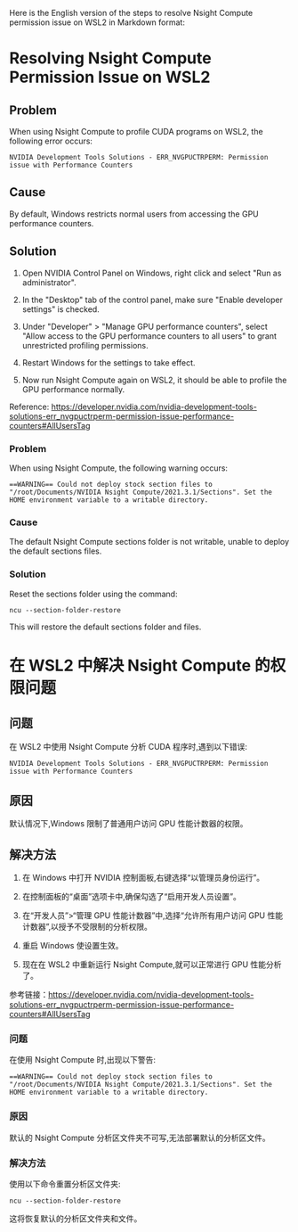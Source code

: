 

Here is the English version of the steps to resolve Nsight Compute permission issue on WSL2 in Markdown format:

# Resolving Nsight Compute Permission Issue on WSL2

## Problem

When using Nsight Compute to profile CUDA programs on WSL2, the following error occurs:

```
NVIDIA Development Tools Solutions - ERR_NVGPUCTRPERM: Permission issue with Performance Counters
```

## Cause 

By default, Windows restricts normal users from accessing the GPU performance counters.

## Solution

1. Open NVIDIA Control Panel on Windows, right click and select "Run as administrator".

2. In the "Desktop" tab of the control panel, make sure "Enable developer settings" is checked. 

3. Under "Developer" > "Manage GPU performance counters", select "Allow access to the GPU performance counters to all users" to grant unrestricted profiling permissions.

4. Restart Windows for the settings to take effect.

5. Now run Nsight Compute again on WSL2, it should be able to profile the GPU performance normally.

Reference: https://developer.nvidia.com/nvidia-development-tools-solutions-err_nvgpuctrperm-permission-issue-performance-counters#AllUsersTag

### Problem

When using Nsight Compute, the following warning occurs:

```
==WARNING== Could not deploy stock section files to "/root/Documents/NVIDIA Nsight Compute/2021.3.1/Sections". Set the HOME environment variable to a writable directory.  
```

### Cause

The default Nsight Compute sections folder is not writable, unable to deploy the default sections files.

### Solution

Reset the sections folder using the command:

```
ncu --section-folder-restore
```

This will restore the default sections folder and files.

# 在 WSL2 中解决 Nsight Compute 的权限问题

## 问题

在 WSL2 中使用 Nsight Compute 分析 CUDA 程序时,遇到以下错误:

```
NVIDIA Development Tools Solutions - ERR_NVGPUCTRPERM: Permission issue with Performance Counters
```

## 原因

默认情况下,Windows 限制了普通用户访问 GPU 性能计数器的权限。

## 解决方法

1. 在 Windows 中打开 NVIDIA 控制面板,右键选择“以管理员身份运行”。

2. 在控制面板的“桌面”选项卡中,确保勾选了“启用开发人员设置”。

3. 在“开发人员”>“管理 GPU 性能计数器”中,选择“允许所有用户访问 GPU 性能计数器”,以授予不受限制的分析权限。

4. 重启 Windows 使设置生效。

5. 现在在 WSL2 中重新运行 Nsight Compute,就可以正常进行 GPU 性能分析了。

参考链接：https://developer.nvidia.com/nvidia-development-tools-solutions-err_nvgpuctrperm-permission-issue-performance-counters#AllUsersTag




### 问题

在使用 Nsight Compute 时,出现以下警告:

```
==WARNING== Could not deploy stock section files to "/root/Documents/NVIDIA Nsight Compute/2021.3.1/Sections". Set the HOME environment variable to a writable directory.
```

### 原因

默认的 Nsight Compute 分析区文件夹不可写,无法部署默认的分析区文件。

### 解决方法

使用以下命令重置分析区文件夹:

```
ncu --section-folder-restore
```

这将恢复默认的分析区文件夹和文件。
